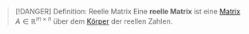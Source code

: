 > [!DANGER] Definition: Reelle Matrix
> Eine **reelle Matrix** ist eine [Matrix](Matrix.md) $A\in \mathbb{R}^{m\times n}$ über dem [Körper](../../Mengenlehre/Körper/Körper.md) der reellen Zahlen.